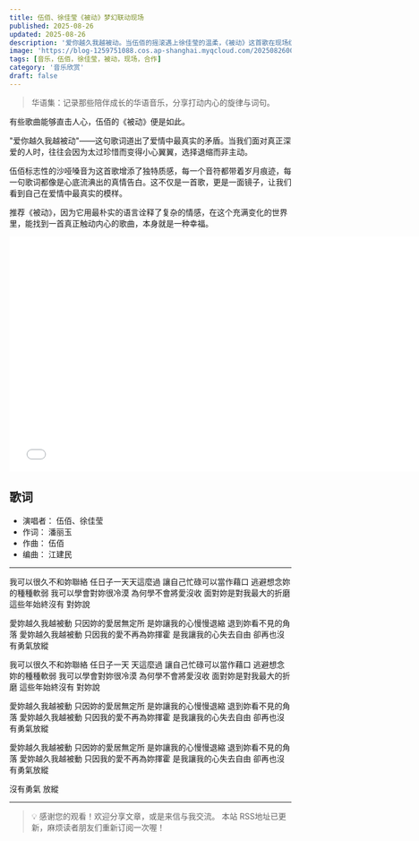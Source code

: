```yaml
---
title: 伍佰、徐佳莹《被动》梦幻联动现场
published: 2025-08-26
updated: 2025-08-26
description: '爱你越久我越被动。当伍佰的摇滚遇上徐佳莹的温柔，《被动》这首歌在现场绽放出别样的光芒，那是关于爱情最真实的告白，也是音乐最纯粹的力量。'
image: 'https://blog-1259751088.cos.ap-shanghai.myqcloud.com/20250826002854060.webp?imageSlim'
tags: [音乐，伍佰，徐佳莹，被动，现场，合作]
category: '音乐欣赏'
draft: false
---
```


> 华语集：记录那些陪伴成长的华语音乐，分享打动内心的旋律与词句。

有些歌曲能够直击人心，伍佰的《被动》便是如此。

"爱你越久我越被动"——这句歌词道出了爱情中最真实的矛盾。当我们面对真正深爱的人时，往往会因为太过珍惜而变得小心翼翼，选择退缩而非主动。

伍佰标志性的沙哑嗓音为这首歌增添了独特质感，每一个音符都带着岁月痕迹，每一句歌词都像是心底流淟出的真情告白。这不仅是一首歌，更是一面镜子，让我们看到自己在爱情中最真实的模样。

推荐《被动》，因为它用最朴实的语言诠释了复杂的情感，在这个充满变化的世界里，能找到一首真正触动内心的歌曲，本身就是一种幸福。

<iframe width="750" height="420" src="//player.bilibili.com/player.html?isOutside=true&aid=321875534&bvid=BV1mw411a7io&cid=1292905626&p=1" title="Bilibili video player" frameborder="0" allow="accelerometer; autoplay; clipboard-write; encrypted-media; gyroscope; picture-in-picture; web-share" referrerpolicy="strict-origin-when-cross-origin" allowfullscreen></iframe>

## 歌词

- 演唱者： 伍佰、徐佳莹
- 作词： 潘丽玉 
- 作曲： 伍佰
- 编曲： 江建民

---

我可以很久不和妳聯絡
任日子一天天這麼過
讓自己忙碌可以當作藉口
逃避想念妳的種種軟弱
我可以學會對妳很冷漠
為何學不會將愛沒收
面對妳是對我最大的折磨
這些年始終沒有 對妳說

愛妳越久我越被動
只因妳的愛居無定所
是妳讓我的心慢慢退縮
退到妳看不見的角落
愛妳越久我越被動
只因我的愛不再為妳揮霍
是我讓我的心失去自由
卻再也沒有勇氣放縱

我可以很久不和妳聯絡
任日子一天 天這麼過
讓自己忙碌可以當作藉口
逃避想念妳的種種軟弱
我可以學會對妳很冷漠
為何學不會將愛沒收
面對妳是對我最大的折磨
這些年始終沒有 對妳說

愛妳越久我越被動
只因妳的愛居無定所
是妳讓我的心慢慢退縮
退到妳看不見的角落
愛妳越久我越被動
只因我的愛不再為妳揮霍
是我讓我的心失去自由
卻再也沒有勇氣放縱

愛妳越久我越被動
只因妳的愛居無定所
是妳讓我的心慢慢退縮
退到妳看不見的角落
愛妳越久我越被動
只因我的愛不再為妳揮霍
是我讓我的心失去自由
卻再也沒有勇氣放縱

沒有勇氣 放縱

---

> 💡 感谢您的观看！欢迎分享文章，或是来信与我交流。
> 本站 RSS地址已更新，麻烦读者朋友们重新订阅一次喔！